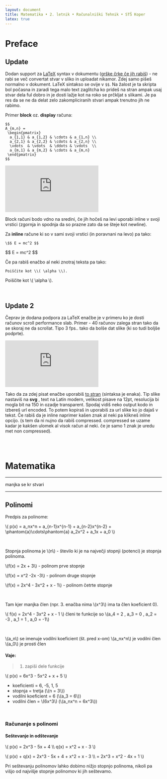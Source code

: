 ```yaml
---
layout: document
title: Matematika • 2. letnik • Računalniški Tehnik • STŠ Koper
latex: true
---
```


# Preface

## Update

Dodan support za [LaTeX](https://en.wikibooks.org/wiki/LaTeX/Mathematics) syntax v dokumentu ([grške črke če jih rabiš](http://web.ift.uib.no/Teori/KURS/WRK/TeX/sym1.html)) - ne rabi se več convertat stvar v sliko in uploadat nikamor. Zdej samo pišeš normalno v dokument. LaTeX sintakso se ovije v `$$`. Na žalost je ta skripta bol počasna in zaradi tega malo text zaglitcha ko prideš na stran ampak usaj stvar dela ful dobro in je dosti lažje kot na roko se prčkljat s slikami. Je pa res da se ne da delat zelo zakompliciranih stvari ampak trenutno jih ne rabimo.

Primer __block__ oz. __display__ računa:

```
$$
A_{m,n} =
 \begin{pmatrix}
  a_{1,1} & a_{1,2} & \cdots & a_{1,n} \\
  a_{2,1} & a_{2,2} & \cdots & a_{2,n} \\
  \vdots  & \vdots  & \ddots & \vdots  \\
  a_{m,1} & a_{m,2} & \cdots & a_{m,n}
 \end{pmatrix}
$$
```

![Slika](https://latex.codecogs.com/svg.latex?%5Cdpi%7B150%7D%20%5Clarge%20%24%24%20A_%7Bm%2Cn%7D%20%3D%20%5Cbegin%7Bpmatrix%7D%20a_%7B1%2C1%7D%20%26%20a_%7B1%2C2%7D%20%26%20%5Ccdots%20%26%20a_%7B1%2Cn%7D%20%5C%5C%20a_%7B2%2C1%7D%20%26%20a_%7B2%2C2%7D%20%26%20%5Ccdots%20%26%20a_%7B2%2Cn%7D%20%5C%5C%20%5Cvdots%20%26%20%5Cvdots%20%26%20%5Cddots%20%26%20%5Cvdots%20%5C%5C%20a_%7Bm%2C1%7D%20%26%20a_%7Bm%2C2%7D%20%26%20%5Ccdots%20%26%20a_%7Bm%2Cn%7D%20%5Cend%7Bpmatrix%7D%20%24%24)

Block računi bodo vdno na sredini, če jih hočeš na levi uporabi inline v svoji vrstici (zgornja in spodnja da so prazne zato da se šteje kot newline).

Za __inline__ račune ki so v sami svoji vrstici (in poravnani na levo) pa tako:

```
\$$ E = mc^2 $$
```

\$$ E = mc^2 $$

Če pa rabiš enačbo al neki znotraj teksta pa tako:

```
Poiščite kot \\( \alpha \\).
```

Poiščite kot \\( \alpha \\).

<br>

## Update 2

Čeprav je dodana podpora za LaTeX enačbe je v primeru ko je dosti računov scroll performance slab. Primer - 40 računov zalega stran tako da se skoraj ne da scrollat. Tipo 3 fps.. tako da bolše dat slike (ki so tudi boljše podprte).

![Slika](https://latex.codecogs.com/svg.latex?%5Cdpi%7B150%7D%20%5Clarge%20%24%24%20A_%7Bm%2Cn%7D%20%3D%20%5Cbegin%7Bpmatrix%7D%20a_%7B1%2C1%7D%20%26%20a_%7B1%2C2%7D%20%26%20%5Ccdots%20%26%20a_%7B1%2Cn%7D%20%5C%5C%20a_%7B2%2C1%7D%20%26%20a_%7B2%2C2%7D%20%26%20%5Ccdots%20%26%20a_%7B2%2Cn%7D%20%5C%5C%20%5Cvdots%20%26%20%5Cvdots%20%26%20%5Cddots%20%26%20%5Cvdots%20%5C%5C%20a_%7Bm%2C1%7D%20%26%20a_%7Bm%2C2%7D%20%26%20%5Ccdots%20%26%20a_%7Bm%2Cn%7D%20%5Cend%7Bpmatrix%7D%20%24%24)

Tako da za zdej pisat enačbe uporabiš [to stran](https://www.codecogs.com/latex/eqneditor.php) (sintaksa je enaka). Tip slike nastaviš na __svg__ , text na Latin modern, velikost pisave na 12pt, resolucija bi mogla bit na 150 in ozadje transparent. Spodaj vidiš neko output kodo in izbereš url encoded. To potem kopiraš in uporabiš za url slike ko jo dajaš v tekst. Če rabiš da je inline naprimer kašen znak al neki pa klikneš inline opcijo. (s tem da ni nujno da rabiš compressed. compressed se uzame kadar je kakšen ulomek al visok račun al neki. če je samo 1 znak je uredu met non compressed).

<br><br>

# Matematika

---

manjka se kr stvari

---

## Polinomi

Predpis za polinome:

\\( p(x) = a_nx^n + a_{n-1}x^{n-1} + a_{n-2}x^{n-2} + \phantom{a}\cdots\phantom{a} a_2x^2 + a_1x + a_0 \\)

<br>

Stopnja polinoma je \\(n\\) - število ki je na največji stopnji (potenci) je stopnja polinoma.

\\(f(x) = 2x + 3\\) - polinom prve stopnje

\\(f(x) = x^2 -2x -3\\) - polinom druge stopnje

\\(f(x) = 2x^4 - 3x^2 + x - 1\\) - polinom četrte stopnje

<br>

Tam kjer manjka člen (npr. 3. enačba nima \\(x^3\\) ima ta člen koeficient 0).

\\( f(x) = 2x^4 - 3x^2 + x - 1 \\) členi te funkcije so \\(a_4 = 2 , a_3 = 0 , a_2 = -3 , a_1 = 1 , a_0 = -1\\)

<br>

\\(a_n\\) se imenuje vodilni koeficient (št. pred x-om)
\\(a_nx^n\\) je vodilni člen
\\(a_0\\) je prosti člen

#### Vaje:

> 1) zapiši dele funkcije

\\( p(x) = 6x^3 - 5x^2 + x + 5 \\)

- koeficienti = 6, -5, 1, 5
- stopnja = tretja (\\(n = 3\\))
- vodilni koeficient = 6 (\\(a_3 = 6\\))
- vodilni člen = \\(6x^3\\) (\\(a_nx^n = 6x^3\\))

<br>

### Računanje s polinomi

#### Seštevanje in odštevanje

\\( p(x) = 2x^3 - 5x + 4 \\\\ q(x) = x^2 + x - 3 \\)

\\( p(x) + q(x) = 2x^3 - 5x + 4 + x^2 + x - 3 \\\\ = 2x^3 + x^2 - 4x + 1 \\)

Pri seštevanju polinomov lahko dobimo nižjo stopnjo polinoma, nikoli pa višjo od najvišje stopnje polinomov ki jih seštevamo.
